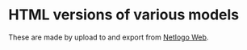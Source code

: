 # HTML versions of various models
These are made by upload to and export from [Netlogo Web](http://netlogoweb.org/launch#Load).
